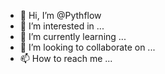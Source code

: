 - 👋 Hi, I’m @Pythflow
- 👀 I’m interested in ...
- 🌱 I’m currently learning ...
- 💞️ I’m looking to collaborate on ...
- 📫 How to reach me ...

<!---
Pythflow/Pythflow is a ✨ special ✨ repository because its `README.md` (this file) appears on your GitHub profile.
You can click the Preview link to take a look at your changes.
--->
